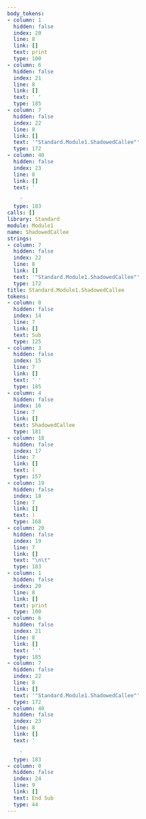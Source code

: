 ```yaml
---
body_tokens:
- column: 1
  hidden: false
  index: 20
  line: 8
  link: []
  text: print
  type: 100
- column: 6
  hidden: false
  index: 21
  line: 8
  link: []
  text: ' '
  type: 185
- column: 7
  hidden: false
  index: 22
  line: 8
  link: []
  text: '"Standard.Module1.ShadowedCallee"'
  type: 172
- column: 40
  hidden: false
  index: 23
  line: 8
  link: []
  text: '

    '
  type: 183
calls: []
library: Standard
module: Module1
name: ShadowedCallee
strings:
- column: 7
  hidden: false
  index: 22
  line: 8
  link: []
  text: '"Standard.Module1.ShadowedCallee"'
  type: 172
title: Standard.Module1.ShadowedCallee
tokens:
- column: 0
  hidden: false
  index: 14
  line: 7
  link: []
  text: Sub
  type: 125
- column: 3
  hidden: false
  index: 15
  line: 7
  link: []
  text: ' '
  type: 185
- column: 4
  hidden: false
  index: 16
  line: 7
  link: []
  text: ShadowedCallee
  type: 181
- column: 18
  hidden: false
  index: 17
  line: 7
  link: []
  text: (
  type: 157
- column: 19
  hidden: false
  index: 18
  line: 7
  link: []
  text: )
  type: 168
- column: 20
  hidden: false
  index: 19
  line: 7
  link: []
  text: "\n\t"
  type: 183
- column: 1
  hidden: false
  index: 20
  line: 8
  link: []
  text: print
  type: 100
- column: 6
  hidden: false
  index: 21
  line: 8
  link: []
  text: ' '
  type: 185
- column: 7
  hidden: false
  index: 22
  line: 8
  link: []
  text: '"Standard.Module1.ShadowedCallee"'
  type: 172
- column: 40
  hidden: false
  index: 23
  line: 8
  link: []
  text: '

    '
  type: 183
- column: 0
  hidden: false
  index: 24
  line: 9
  link: []
  text: End Sub
  type: 44
---
```

